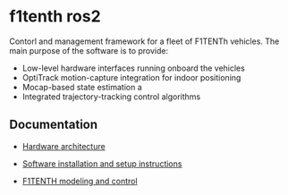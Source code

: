 # f1tenth ros2

Contorl and management framework for a fleet of F1TENTh vehicles. The main purpose of the software is to provide:

- Low-level hardware interfaces running onboard the vehicles
- OptiTrack motion-capture integration for indoor positioning
- Mocap-based state estimation a
- Integrated trajectory-tracking control algorithms

## Documentation

- [Hardware architecture](/docs/hardware_architecture.md)

- [Software installation and setup instructions](/docs/software_installation_new.md)

<!--- - [Working with the F1TENTH vehicles](/table_of_contents/working_with_vehicles.md)
--->

- [F1TENTH modeling and control](/docs/modelling.md)